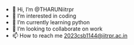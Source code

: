- 👋 Hi, I’m @THARUNiitrpr
- 👀 I’m interested in coding 
- 🌱 I’m currently learning python
- 💞️ I’m looking to collaborate on work
- 📫 How to reach me 2023csb1144@iitrpr.ac.in

<!---
THARUNiitrpr/THARUNiitrpr is a ✨ special ✨ repository because its `README.md` (this file) appears on your GitHub profile.
You can click the Preview link to take a look at your changes.
--->

